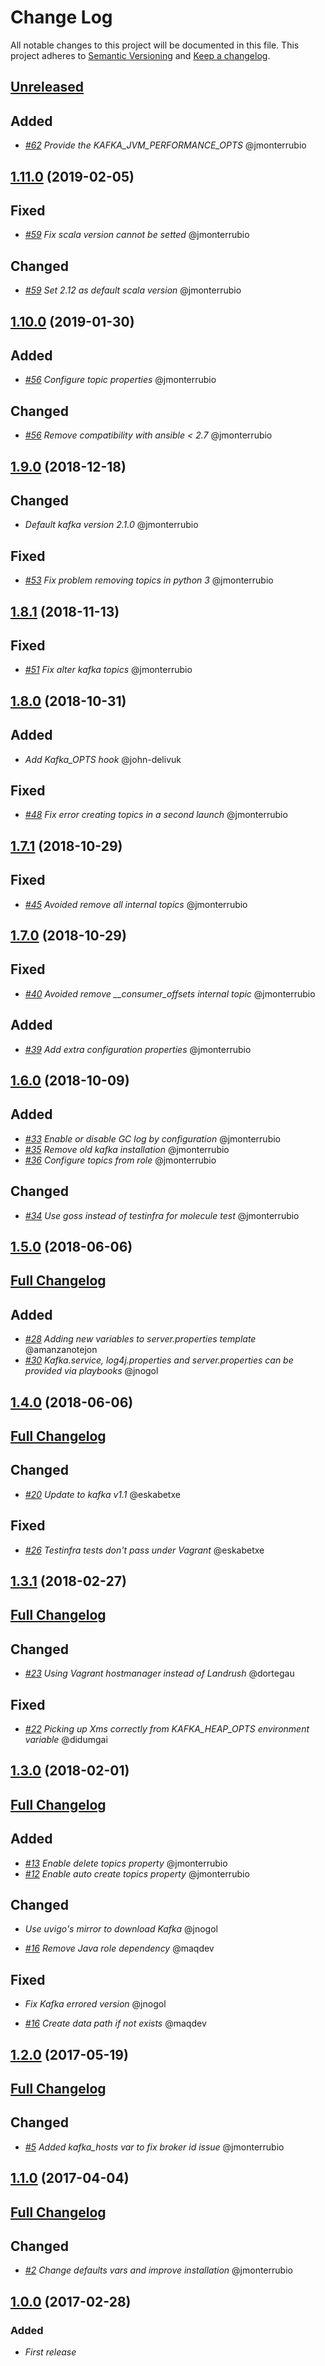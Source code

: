 # Change Log

All notable changes to this project will be documented in this file.
This project adheres to [Semantic Versioning](http://semver.org/) and [Keep a changelog](https://github.com/olivierlacan/keep-a-changelog).

## [Unreleased](https://github.com/idealista/kafka-role/tree/develop)
## Added

- *[#62](https://github.com/idealista/kafka-role/issues/62) Provide the KAFKA_JVM_PERFORMANCE_OPTS* @jmonterrubio

## [1.11.0](https://github.com/idealista/kafka-role/tree/1.11.0) (2019-02-05)
## Fixed

- *[#59](https://github.com/idealista/kafka-role/issues/59) Fix scala version cannot be setted* @jmonterrubio

## Changed

- *[#59](https://github.com/idealista/kafka-role/issues/59) Set 2.12 as default scala version* @jmonterrubio

## [1.10.0](https://github.com/idealista/kafka-role/tree/1.10.0) (2019-01-30)
## Added

- *[#56](https://github.com/idealista/kafka-role/issues/56) Configure topic properties* @jmonterrubio

## Changed

- *[#56](https://github.com/idealista/kafka-role/issues/56) Remove compatibility with ansible < 2.7* @jmonterrubio

## [1.9.0](https://github.com/idealista/kafka-role/tree/1.9.0) (2018-12-18)

## Changed

- *Default kafka version 2.1.0* @jmonterrubio

## Fixed

- *[#53](https://github.com/idealista/kafka-role/issues/53) Fix problem removing topics in python 3* @jmonterrubio

## [1.8.1](https://github.com/idealista/kafka-role/tree/1.8.1) (2018-11-13)

## Fixed

- *[#51](https://github.com/idealista/kafka-role/issues/51) Fix alter kafka topics* @jmonterrubio

## [1.8.0](https://github.com/idealista/kafka-role/tree/1.8.0) (2018-10-31)

## Added

- *Add Kafka_OPTS hook* @john-delivuk

## Fixed

- *[#48](https://github.com/idealista/kafka-role/issues/48) Fix error creating topics in a second launch* @jmonterrubio

## [1.7.1](https://github.com/idealista/kafka-role/tree/1.7.1) (2018-10-29)

## Fixed

- *[#45](https://github.com/idealista/kafka-role/issues/45) Avoided remove all internal topics* @jmonterrubio

## [1.7.0](https://github.com/idealista/kafka-role/tree/1.7.0) (2018-10-29)

## Fixed

- *[#40](https://github.com/idealista/kafka-role/issues/40) Avoided remove __consumer_offsets internal topic* @jmonterrubio

## Added

- *[#39](https://github.com/idealista/kafka-role/issues/39) Add extra configuration properties* @jmonterrubio

## [1.6.0](https://github.com/idealista/kafka-role/tree/1.6.0) (2018-10-09)

## Added

- *[#33](https://github.com/idealista/kafka-role/issues/33) Enable or disable GC log by configuration* @jmonterrubio
- *[#35](https://github.com/idealista/kafka-role/issues/35) Remove old kafka installation* @jmonterrubio
- *[#36](https://github.com/idealista/kafka-role/issues/36) Configure topics from role* @jmonterrubio

## Changed

- *[#34](https://github.com/idealista/kafka-role/issues/34) Use goss instead of testinfra for molecule test* @jmonterrubio

## [1.5.0](https://github.com/idealista/kafka-role/tree/1.5.0) (2018-06-06)

## [Full Changelog](https://github.com/idealista/kafka-role/compare/1.4.0...1.5.0)

## Added

- *[#28](https://github.com/idealista/kafka-role/issues/28) Adding new variables to server.properties template* @amanzanotejon
- *[#30](https://github.com/idealista/kafka-role/issues/30) Kafka.service, log4j.properties and server.properties can be provided via playbooks* @jnogol

## [1.4.0](https://github.com/idealista/kafka-role/tree/1.4.0) (2018-06-06)

## [Full Changelog](https://github.com/idealista/kafka-role/compare/1.3.1...1.4.0)

## Changed

- *[#20](https://github.com/idealista/kafka-role/issues/20) Update to kafka v1.1* @eskabetxe

## Fixed

- *[#26](https://github.com/idealista/kafka-role/issues/26) Testinfra tests don't pass under Vagrant* @eskabetxe

## [1.3.1](https://github.com/idealista/kafka-role/tree/1.3.1) (2018-02-27)

## [Full Changelog](https://github.com/idealista/kafka-role/compare/1.3.0...1.3.1)

## Changed

- *[#23](https://github.com/idealista/kafka-role/issues/23) Using Vagrant hostmanager instead of Landrush* @dortegau

## Fixed

- *[#22](https://github.com/idealista/kafka-role/pull/22) Picking up Xms correctly from KAFKA_HEAP_OPTS environment variable* @didumgai

## [1.3.0](https://github.com/idealista/kafka-role/tree/1.3.0) (2018-02-01)

## [Full Changelog](https://github.com/idealista/kafka-role/compare/1.2.0...1.3.0)

## Added

- *[#13](https://github.com/idealista/kafka-role/issues/13) Enable delete topics property* @jmonterrubio
- *[#12](https://github.com/idealista/kafka-role/issues/12) Enable auto create topics property* @jmonterrubio

## Changed

- *Use uvigo's mirror to download Kafka* @jnogol

- *[#16](https://github.com/idealista/kafka-role/pull/16) Remove Java role dependency* @maqdev

## Fixed

- *Fix Kafka errored version* @jnogol

- *[#16](https://github.com/idealista/kafka-role/pull/16) Create data path if not exists* @maqdev

## [1.2.0](https://github.com/idealista/kafka-role/tree/1.2.0) (2017-05-19)

## [Full Changelog](https://github.com/idealista/kafka-role/compare/1.1.0...1.2.0)

## Changed

- *[#5](https://github.com/idealista/kafka-role/issues/5) Added kafka_hosts var to fix broker id issue* @jmonterrubio

## [1.1.0](https://github.com/idealista/kafka-role/tree/1.1.0) (2017-04-04)

## [Full Changelog](https://github.com/idealista/kafka-role/compare/1.0.0...1.1.0)

## Changed

- *[#2](https://github.com/idealista/kafka-role/issues/2) Change defaults vars and improve installation* @jmonterrubio

## [1.0.0](https://github.com/idealista/kafka-role/tree/1.0.0) (2017-02-28)

### Added

- *First release*
